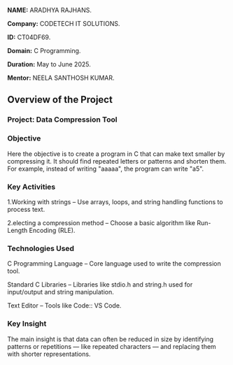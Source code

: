 **NAME:** ARADHYA RAJHANS.

**Company:** CODETECH IT SOLUTIONS.

**ID:** CT04DF69.

**Domain:** C Programming.

**Duration:** May to June 2025.

**Mentor:** NEELA SANTHOSH KUMAR.

## Overview of the Project

### Project: Data Compression Tool

### Objective
Here the objective  is to create a program in C that can make text smaller by compressing it. It should find repeated letters or patterns and shorten them. For example, instead of writing "aaaaa", the program can write "a5".

### Key Activities
 1.Working with strings
   – Use arrays, loops, and string handling functions to process text.
   
 2.electing a compression method
   – Choose a basic algorithm like Run-Length Encoding (RLE). 

### Technologies Used
C Programming Language
– Core language used to write the compression tool.

Standard C Libraries
– Libraries like stdio.h and string.h used for input/output and string manipulation.

Text Editor 
– Tools like Code:: VS Code.

### Key Insight
The main insight  is that data can often be reduced in size by identifying patterns or repetitions — like repeated characters — and replacing them with shorter representations.


